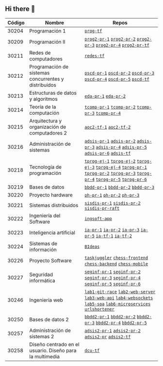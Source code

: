 ## Hi there 👋

<!--

**Here are some ideas to get you started:**

🙋‍♀️ A short introduction - what is your organization all about?
🌈 Contribution guidelines - how can the community get involved?
👩‍💻 Useful resources - where can the community find your docs? Is there anything else the community should know?
🍿 Fun facts - what does your team eat for breakfast?
🧙 Remember, you can do mighty things with the power of [Markdown](https://docs.github.com/github/writing-on-github/getting-started-with-writing-and-formatting-on-github/basic-writing-and-formatting-syntax)
-->

| Código | Nombre | Repos |
| ------ | ------ | ----- |
|  30204 | Programación 1 | [`prog-tf`][prog-tf] |
|  30209 | Programación II | [`prog2-pr-1`][prog2-pr-1] [`prog2-pr-2`][prog2-pr-2] [`prog2-pr-3`][prog2-pr-3] [`prog2-pr-4`][prog2-pr-4] [`prog2-pr-tf`][prog2-pr-tf] |
|  30211 | Redes de computadores | [`redes-tf`][redes-tf] |
|  30212 | Programación de sistemas concurrentes y distribuidos | [`pscd-pr-1`][pscd-pr-1] [`pscd-pr-2`][pscd-pr-2] [`pscd-pr-3`][pscd-pr-3] [`pscd-pr-4`][pscd-pr-4] [`pscd-pr-5`][pscd-pr-5] [`pscd-tf`][pscd-tf] |
|  30213 | Estructuras de datos y algoritmos | [`eda-pr-1`][eda-pr-1] [`eda-pr-2`][eda-pr-2] |
|  30214 | Teoría de la computación   | [`tcomp-pr-1`][tcomp-pr-1] [`tcomp-pr-2`][tcomp-pr-2] [`tcomp-pr-3`][tcomp-pr-3] [`tcomp-pr-4`][tcomp-pr-4] |
|  30215 | Arquitectura y organización de computadores 2 | [`aoc2-tf-1`][aoc2-tf-1] [`aoc2-tf-2`][aoc2-tf-2] |
|  30216 | Administración de sistemas | [`adsis-pr-1`][adsis-pr-1] [`adsis-pr-2`][adsis-pr-2] [`adsis-pr-3`][adsis-pr-3] [`adsis-pr-4`][adsis-pr-4] [`adsis-pr-5`][adsis-pr-5] [`adsis-pr-6`][adsis-pr-6] [`adsis-tf`][adsis-tf] |
|  30218 | Tecnología de programación | [`tprog-ej-1`][tprog-ej-1] [`tprog-ej-2`][tprog-ej-2] [`tprog-ej-3`][tprog-ej-3] [`tprog-ej-4`][tprog-ej-4] [`tprog-pr-1`][tprog-pr-1] [`tprog-pr-2`][tprog-pr-2] [`tprog-pr-3`][tprog-pr-3] [`tprog-pr-4`][tprog-pr-4] [`tprog-pr-5`][tprog-pr-5] [`tprog-pr-6`][tprog-pr-6] |
|  30219 | Bases de datos | [`bbdd-pr-1`][bbdd-pr-1] [`bbdd-pr-2`][bbdd-pr-2] [`bbdd-pr-3`][bbdd-pr-3] |
|  30220 | Proyecto hardware | [`ph-pr-1`][ph-pr-1] [`ph-pr-2`][ph-pr-2] [`ph-pr-3`][ph-pr-3] |
|  30221 | Sistemas distribuidos | [`sisdis-pr-1`][sisdis-pr-1] [`sisdis-pr-2`][sisdis-pr-2] [`sisdis-pr-raft`][sisdis-pr-raft] |
|  30222 | Ingeniería del Software | [`ingsoft-app`][ingsoft-app]        |
|  30223 | Inteligencia artificial | [`ia-pr-1`][ia-pr-1] [`ia-pr-2`][ia-pr-2] [`ia-pr-3`][ia-pr-3] [`ia-pr-5`][ia-pr-5] [`ia-tf-1`][ia-tf-1] [`ia-tf-2`][ia-tf-2] |
|  30224 | Sistemas de información | [`BIdeas`][BIdeas]             |
|  30226 | Proyecto Software | [`taskjuggler`][taskjuggler] [`chess-frontend`][chess-frontend] [`chess-backend`][chess-backend] [`chess-mobile`][chess-mobile] |
|  30227 | Seguridad informática | [`seginf-pr-1`][seginf-pr-1] [`seginf-pr-2`][seginf-pr-2] [`seginf-pr-3`][seginf-pr-3] [`seginf-pr-4`][seginf-pr-4] [`seginf-pr-5`][seginf-pr-5] [`seginf-pr-6`][seginf-pr-6] |
|  30246 | Ingeniería web | [`lab1-git-race`][lab1-git-race] [`lab2-web-server`][lab2-web-server] [`lab3-web-api`][lab3-web-api] [`lab4-websockets`][lab4-websockets] [`lab5-soa`][lab5-soa] [`lab6-microservices`][lab6-microservices] [`urlshortener`][urlshortener] |
|  30250 | Bases de datos 2 | [`bbdd2-pr-1`][bbdd2-pr-1] [`bbdd2-pr-2`][bbdd2-pr-2] [`bbdd2-pr-3`][bbdd2-pr-3] [`bbdd2-pr-4`][bbdd2-pr-4] [`bbdd2-pr-5`][bbdd2-pr-5] |
|  30257 | Administración de sistemas 2 | [`adsis2-pr-1`][adsis2-pr-1] [`adsis2-pr-2`][adsis2-pr-2] [`adsis2-pr`][adsis2-pr] [`adsis2-tf`][adsis2-tf] |
|  30258 | Diseño centrado en el usuario. Diseño para la multimedia | [`dcu-tf`][dcu-tf] |

<!-- Enlaces -->
[prog-tf]:        https://github.com/Hec7or-Uni/prog-tf
[prog2-pr-1]:     https://github.com/Hec7or-Uni/prog2-pr-1 
[prog2-pr-2]:     https://github.com/Hec7or-Uni/prog2-pr-2 
[prog2-pr-3]:     https://github.com/Hec7or-Uni/prog2-pr-3 
[prog2-pr-4]:     https://github.com/Hec7or-Uni/prog2-pr-4 
[prog2-pr-tf]:    https://github.com/Hec7or-Uni/prog2-pr-tf
[redes-tf]:       https://github.com/Hec7or-Uni/redes-tf
[pscd-pr-1]:      https://github.com/Hec7or-Uni/pscd-pr-1 
[pscd-pr-2]:      https://github.com/Hec7or-Uni/pscd-pr-2 
[pscd-pr-3]:      https://github.com/Hec7or-Uni/pscd-pr-3 
[pscd-pr-4]:      https://github.com/Hec7or-Uni/pscd-pr-4 
[pscd-pr-5]:      https://github.com/Hec7or-Uni/pscd-pr-5 
[pscd-tf]:        https://github.com/Hec7or-Uni/pscd-tf
[eda-pr-1]:       https://github.com/Hec7or-Uni/eda-pr-1 
[eda-pr-2]:       https://github.com/Hec7or-Uni/eda-pr-2 
[tcomp-pr-1]:     https://github.com/Hec7or-Uni/tcomp-pr-1 
[tcomp-pr-2]:     https://github.com/Hec7or-Uni/tcomp-pr-2 
[tcomp-pr-3]:     https://github.com/Hec7or-Uni/tcomp-pr-3 
[tcomp-pr-4]:     https://github.com/Hec7or-Uni/tcomp-pr-4 
[aoc2-tf-1]:      https://github.com/Hec7or-Uni/aoc2-tf-1
[aoc2-tf-2]:      https://github.com/Hec7or-Uni/aoc2-tf-2
[adsis-pr-1]:     https://github.com/Hec7or-Uni/adsis-pr-1 
[adsis-pr-2]:     https://github.com/Hec7or-Uni/adsis-pr-2 
[adsis-pr-3]:     https://github.com/Hec7or-Uni/adsis-pr-3 
[adsis-pr-4]:     https://github.com/Hec7or-Uni/adsis-pr-4 
[adsis-pr-5]:     https://github.com/Hec7or-Uni/adsis-pr-5 
[adsis-pr-6]:     https://github.com/Hec7or-Uni/adsis-pr-6 
[adsis-tf]:       https://github.com/Hec7or-Uni/adsis-tf
[tprog-ej-1]:     https://github.com/Hec7or-Uni/tprog-ej-1
[tprog-ej-2]:     https://github.com/Hec7or-Uni/tprog-ej-2 
[tprog-ej-3]:     https://github.com/Hec7or-Uni/tprog-ej-3
[tprog-ej-4]:     https://github.com/Hec7or-Uni/tprog-ej-4
[tprog-pr-1]:     https://github.com/Hec7or-Uni/tprog-pr-1 
[tprog-pr-2]:     https://github.com/Hec7or-Uni/tprog-pr-2 
[tprog-pr-3]:     https://github.com/Hec7or-Uni/tprog-pr-3 
[tprog-pr-4]:     https://github.com/Hec7or-Uni/tprog-pr-4 
[tprog-pr-5]:     https://github.com/Hec7or-Uni/tprog-pr-5 
[tprog-pr-6]:     https://github.com/Hec7or-Uni/tprog-pr-6 
[bbdd-pr-1]:      https://github.com/Hec7or-Uni/bbdd-pr-1 
[bbdd-pr-2]:      https://github.com/Hec7or-Uni/bbdd-pr-2 
[bbdd-pr-3]:      https://github.com/Hec7or-Uni/bbdd-pr-3 
[ph-pr-1]:        https://github.com/Hec7or-Uni/ph-pr-1 
[ph-pr-2]:        https://github.com/Hec7or-Uni/ph-pr-2 
[ph-pr-3]:        https://github.com/Hec7or-Uni/ph-pr-3 
[sisdis-pr-1]:    https://github.com/Hec7or-Uni/sisdis-pr-1 
[sisdis-pr-2]:    https://github.com/Hec7or-Uni/sisdis-pr-2 
[sisdis-pr-raft]: https://github.com/Hec7or-Uni/sisdis-pr-raft 
[ingsoft-app]:    https://github.com/Hec7or-Uni/ingsoft-app
[ia-pr-1]:        https://github.com/Hec7or-Uni/ia-pr-1 
[ia-pr-2]:        https://github.com/Hec7or-Uni/ia-pr-2 
[ia-pr-3]:        https://github.com/Hec7or-Uni/ia-pr-3 
[ia-pr-5]:        https://github.com/Hec7or-Uni/ia-pr-5 
[ia-tf-1]:        https://github.com/Hec7or-Uni/ia-tf-1
[ia-tf-2]:        https://github.com/Hec7or-Uni/ia-tf-2
[BIdeas]:         https://github.com/Hec7or-Uni/BIdeas
[taskjuggler]:        https://github.com/Hec7or-Uni/taskjuggler
[chess-frontend]:     https://github.com/Hec7or-Uni/chess-frontend 
[chess-backend]:      https://github.com/Hec7or-Uni/chess-backend
[chess-mobile]:       https://github.com/Hec7or-Uni/chess-mobile
[seginf-pr-1]:        https://github.com/Hec7or-Uni/seginf-pr-1 
[seginf-pr-2]:        https://github.com/Hec7or-Uni/seginf-pr-2 
[seginf-pr-3]:        https://github.com/Hec7or-Uni/seginf-pr-3 
[seginf-pr-4]:        https://github.com/Hec7or-Uni/seginf-pr-4 
[seginf-pr-5]:        https://github.com/Hec7or-Uni/seginf-pr-5 
[seginf-pr-6]:        https://github.com/Hec7or-Uni/seginf-pr-6 
[lab1-git-race]:      https://github.com/Hec7or-Uni/lab1-git-race
[lab2-web-server]:    https://github.com/Hec7or-Uni/lab2-web-server
[lab3-web-api]:       https://github.com/Hec7or-Uni/lab3-web-api
[lab4-websockets]:    https://github.com/Hec7or-Uni/lab4-websockets
[lab5-soa]:           https://github.com/Hec7or-Uni/lab5-soa
[lab6-microservices]: https://github.com/Hec7or-Uni/lab6-microservices
[urlshortener]:       https://github.com/Hec7or-Uni/urlshortener
[bbdd2-pr-1]:         https://github.com/Hec7or-Uni/bbdd2-pr-1 
[bbdd2-pr-2]:         https://github.com/Hec7or-Uni/bbdd2-pr-2 
[bbdd2-pr-3]:         https://github.com/Hec7or-Uni/bbdd2-pr-3 
[bbdd2-pr-4]:         https://github.com/Hec7or-Uni/bbdd2-pr-4 
[bbdd2-pr-5]:         https://github.com/Hec7or-Uni/bbdd2-pr-5 
[adsis2-pr-1]:        https://github.com/Hec7or-Uni/adsis2-pr-1 
[adsis2-pr-2]:        https://github.com/Hec7or-Uni/adsis2-pr-2 
[adsis2-pr]:          https://github.com/Hec7or-Uni/adsis2-pr
[adsis2-tf]:          https://github.com/Hec7or-Uni/adsis2-tf
[dcu-tf]:             https://github.com/Hec7or-Uni/dcu-tf